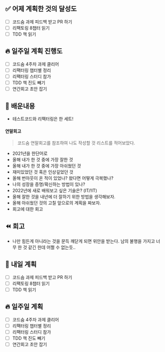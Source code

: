## ✅ 어제 계획한 것의 달성도

- [ ] 코드숨 과제 피드백 받고 PR 하기
- [ ] 리팩토링 8챕터 읽기
- [ ] TDD 책 읽기

## 🔥 일주일 계획 진행도

- [ ] 코드숨 4주차 과제 클리어
- [ ] 리팩터링 챕터별 정리
- [ ] 리팩터링 스터디 참가
- [ ] TDD 책 진도 빼기
- [ ] 연간회고 초안 잡기

## 💬 배운내용
- 테스트코드와 리팩터링은 한 세트!

#### 연말회고
> 코드숨 연말회고를 참조하여 나도 작성할 것 리스트를 적어보았다.
- 2021년을 한단어로
- 올해 내가 한 것 중에 가장 잘한 것
- 올해 내가 한 것 중에 가장 아쉬웠던 것
- 재미있었던 것 혹은 인상깊었던 것
- 올해 번아웃이 온 적이 있었나? 왔다면 어떻게 극복했나?
- 나의 성장을 증명/확신하는 방법이 있나?
- 2022년에 새로 배워보고 싶은 기술은? (IT/!IT)
- 올해 잘한 것을 내년에 더 잘하기 위한 방법을 생각해보자.
- 올해 아쉬웠던 것의 고칠 앞으로의 계획을 짜보자.
- 회고에 대한 회고

## ⏪ 회고

- 나만 힘든게 아니라는 것을 문득 깨닫게 되면 위안을 받는다. 남의 불행을 가지고 너무 한 것 같긴 한데 어쩔 수 없는듯..

## 🔰 내일 계획
- [ ] 코드숨 과제 피드백 받고 PR 하기
- [ ] 리팩토링 8챕터 읽기
- [ ] TDD 책 읽기

## 🔥 일주일 계획
- [ ] 코드숨 4주차 과제 클리어
- [ ] 리팩터링 챕터별 정리
- [ ] 리팩터링 스터디 참가
- [ ] TDD 책 진도 빼기
- [ ] 연간회고 초안 잡기
